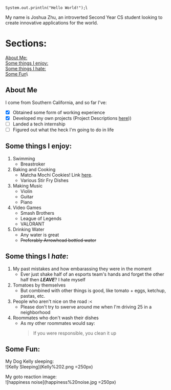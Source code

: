 `System.out.println("Hello World!");`\

My name is Joshua Zhu, an introverted Second Year CS student looking to create innovative applications for the world.

# Sections:
[About Me:](#about-me)\
[Some things I enjoy:](#some-things-i-enjoy)\
[Some things I hate:](#some-things-i-hate)\
[Some Fun](#some-fun)\

## About Me
I come from Southern California, and so far I've:

 - [x] Obtained some form of working experience
 - [x] Developed my own projects (Project Descriptions [here](projectDescriptions.md)))
 - [ ] Landed a tech internship
 - [ ] Figured out what the heck I'm going to do in life

## Some things I **enjoy**: 
 1. Swimming
    - Breastroker
 2. Baking and Cooking
    - Matcha Mochi Cookies! Link [here](https://casontoledo.com/33-step-by-step-guide-to-make-quick-matcha-mochi-cookie/).
    - Various Stir Fry Dishes
 3. Making Music
    - Violin
    - Guitar
    - Piano
 4. Video Games
    - Smash Brothers
    - League of Legends
    - VALORANT
 5. Drinking Water
    - Any water is great
    - ~~Preferably Arrowhead bottled water~~

## Some things I *hate*:
 1. My past mistakes and how embarassing they were in the moment
    - Ever just shake half of an esports team's hands and forget the other half then ***LEAVE***? I hate myself
 2. Tomatoes by themselves
    - But combined with other things is good, like tomato + eggs, ketchup, pastas, etc.
 3. People who aren't nice on the road :<
    - Please don't try to swerve around me when I'm driving 25 in a neighborhood
 4. Roommates who don't wash their dishes
    - As my other roommates would say:
        > If you were responsible, you clean it up

## Some Fun:
My Dog Kelly sleeping:\
![Kelly Sleeping](Kelly%202.png =250px)

My goto reaction image:\
![happiness noise](happiness%20noise.jpg =250px)